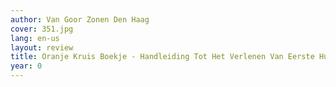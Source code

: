 ```yaml
---
author: Van Goor Zonen Den Haag
cover: 351.jpg
lang: en-us
layout: review
title: Oranje Kruis Boekje - Handleiding Tot Het Verlenen Van Eerste Hulp Bij Ongelukken
year: 0
---
```

